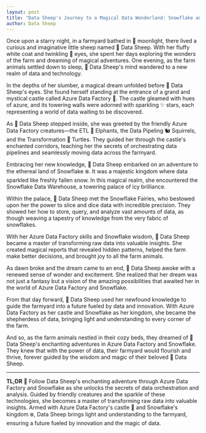 ```yaml
---
layout: post
title: "Data Sheep's Journey to a Magical Data Wonderland: Snowflake and Azure Data Factory"
author: Data Sheep
--- 
```


Once upon a starry night, in a farmyard bathed in 🌟 moonlight, there lived a curious and imaginative little sheep named 🐑 Data Sheep. With her fluffy white coat and twinkling 👀 eyes, she spent her days exploring the wonders of the farm and dreaming of magical adventures. One evening, as the farm animals settled down to sleep, 🐑 Data Sheep's mind wandered to a new realm of data and technology.

In the depths of her slumber, a magical dream unfolded before 🐑 Data Sheep's eyes. She found herself standing at the entrance of a grand and mystical castle called Azure Data Factory 🏰. The castle gleamed with hues of azure, and its towering walls were adorned with sparkling ✨ stars, each representing a world of data waiting to be discovered.

As 🐑 Data Sheep stepped inside, she was greeted by the friendly Azure Data Factory creatures—the ETL 🐘 Elphants, the Data Pipeling 🐿️ Squirrels, and the Transformation 🐢 Turtles. They guided her through the castle's enchanted corridors, teaching her the secrets of orchestrating data pipelines and seamlessly moving data across the farmyard.

Embracing her new knowledge, 🐑 Data Sheep embarked on an adventure to the ethereal land of Snowflake ❄️. It was a majestic kingdom where data sparkled like freshly fallen snow. In this magical realm, she encountered the Snowflake Data Warehouse, a towering palace of icy brilliance.

Within the palace, 🐑 Data Sheep met the Snowflake Fairies, who bestowed upon her the power to slice and dice data with incredible precision. They showed her how to store, query, and analyze vast amounts of data, as though weaving a tapestry of knowledge from the very fabric of snowflakes.

With her Azure Data Factory skills and Snowflake wisdom, 🐑 Data Sheep became a master of transforming raw data into valuable insights. She created magical reports that revealed hidden patterns, helped the farm make better decisions, and brought joy to all the farm animals.

As dawn broke and the dream came to an end, 🐑 Data Sheep awoke with a renewed sense of wonder and excitement. She realized that her dream was not just a fantasy but a vision of the amazing possibilities that awaited her in the world of Azure Data Factory and Snowflake.

From that day forward, 🐑 Data Sheep used her newfound knowledge to guide the farmyard into a future fueled by data and innovation. With Azure Data Factory as her castle and Snowflake as her kingdom, she became the shepherdess of data, bringing light and understanding to every corner of the farm.

And so, as the farm animals nestled in their cozy beds, they dreamed of 🐑 Data Sheep's enchanting adventures in Azure Data Factory and Snowflake. They knew that with the power of data, their farmyard would flourish and thrive, forever guided by the wisdom and magic of their beloved 🐑 Data Sheep.

---
**TL;DR**
🐑 Follow Data Sheep's enchanting adventure through Azure Data Factory and Snowflake as she unlocks the secrets of data orchestration and analysis. Guided by friendly creatures and the sparkle of these technologies, she becomes a master of transforming raw data into valuable insights. Armed with Azure Data Factory's castle 🏰 and Snowflake's kingdom ❄️, Data Sheep brings light and understanding to the farmyard, ensuring a future fueled by innovation and the magic of data.